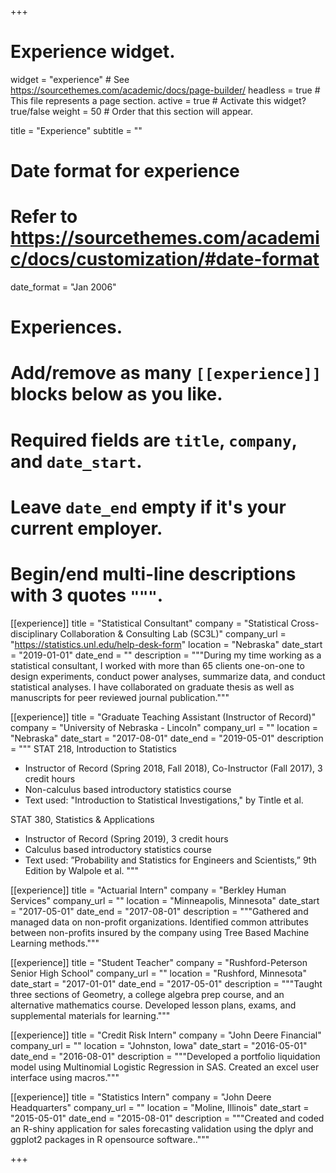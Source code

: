 +++
# Experience widget.
widget = "experience"  # See https://sourcethemes.com/academic/docs/page-builder/
headless = true  # This file represents a page section.
active = true  # Activate this widget? true/false
weight = 50  # Order that this section will appear.

title = "Experience"
subtitle = ""

# Date format for experience
#   Refer to https://sourcethemes.com/academic/docs/customization/#date-format
date_format = "Jan 2006"

# Experiences.
#   Add/remove as many `[[experience]]` blocks below as you like.
#   Required fields are `title`, `company`, and `date_start`.
#   Leave `date_end` empty if it's your current employer.
#   Begin/end multi-line descriptions with 3 quotes `"""`.

[[experience]]
  title = "Statistical Consultant"
  company = "Statistical Cross-disciplinary Collaboration & Consulting Lab (SC3L)"
  company_url = "https://statistics.unl.edu/help-desk-form"
  location = "Nebraska"
  date_start = "2019-01-01"
  date_end = ""
  description = """During my time working as a statistical consultant, I worked with more than 65 clients one-on-one to design experiments, conduct power analyses, summarize data, and conduct statistical analyses. I have collaborated on graduate thesis as well as manuscripts for peer reviewed journal publication."""
  
[[experience]]
  title = "Graduate Teaching Assistant (Instructor of Record)"
  company = "University of Nebraska - Lincoln"
  company_url = ""
  location = "Nebraska"
  date_start = "2017-08-01"
  date_end = "2019-05-01"
  description = """
STAT 218, Introduction to Statistics
  * Instructor of Record (Spring 2018, Fall 2018), Co-Instructor (Fall 2017), 3 credit hours
  * Non-calculus based introductory statistics course
  * Text used: "Introduction to Statistical Investigations," by Tintle et al.

STAT 380, Statistics & Applications
  * Instructor of Record (Spring 2019), 3 credit hours
  * Calculus based introductory statistics course
  * Text used: ”Probability and Statistics for Engineers and Scientists,” 9th Edition by Walpole et al.
  """

[[experience]]
  title = "Actuarial Intern"
  company = "Berkley Human Services"
  company_url = ""
  location = "Minneapolis, Minnesota"
  date_start = "2017-05-01"
  date_end = "2017-08-01"
  description = """Gathered and managed data on non-profit organizations. Identified common attributes between non-profits insured by the company using Tree Based Machine Learning methods."""
  
[[experience]]
  title = "Student Teacher"
  company = "Rushford-Peterson Senior High School"
  company_url = ""
  location = "Rushford, Minnesota"
  date_start = "2017-01-01"
  date_end = "2017-05-01"
  description = """Taught three sections of Geometry, a college algebra prep course, and an alternative mathematics course. Developed lesson plans, exams, and supplemental materials for learning."""
  
[[experience]]
  title = "Credit Risk Intern"
  company = "John Deere Financial"
  company_url = ""
  location = "Johnston, Iowa"
  date_start = "2016-05-01"
  date_end = "2016-08-01"
  description = """Developed a portfolio liquidation model using Multinomial Logistic Regression in SAS. Created an excel user interface using macros."""
  
[[experience]]
  title = "Statistics Intern"
  company = "John Deere Headquarters"
  company_url = ""
  location = "Moline, Illinois"
  date_start = "2015-05-01"
  date_end = "2015-08-01"
  description = """Created and coded an R-shiny application for sales forecasting validation using the dplyr and ggplot2 packages in R opensource software.."""

+++
